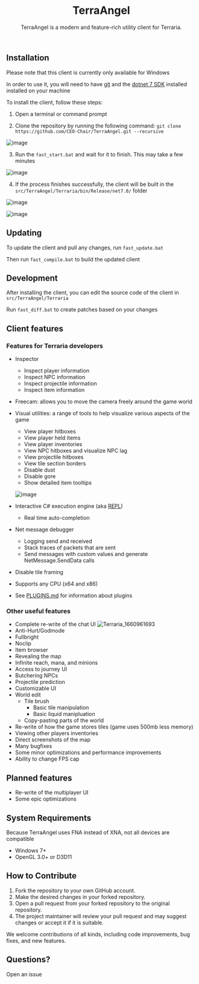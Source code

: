 
<h1 align="center">
TerraAngel
</h1>
<p align="center">
TerraAngel is a modern and feature-rich utility client for Terraria.
</p>
<br>

<h2>
Installation
</h2>

Please note that this client is currently only available for Windows

In order to use it, you will need to have [git](https://git-scm.com/download/win) and the [dotnet 7 SDK](https://dotnet.microsoft.com/en-us/download/dotnet/7.0) installed  installed on your machine


To install the client, follow these steps:

  1. Open a terminal or command prompt

  2. Clone the repository by running the following command: `git clone https://github.com/CEO-Chair/TerraAngel.git --recursive`

  ![image](https://user-images.githubusercontent.com/87276335/182042166-c967bcba-cd52-4372-ad75-3bc5faaac0ea.png)

  3. Run the `fast_start.bat` and wait for it to finish. This may take a few minutes

  ![image](https://user-images.githubusercontent.com/87276335/182042235-9ce87d19-61ee-4636-b3ab-eee0ccb0e428.png)

  4. If the process finishes successfully, the client will be built in the `src/TerraAngel/Terraria/bin/Release/net7.0/` folder

  ![image](https://user-images.githubusercontent.com/87276335/182298612-c9aa34a2-9df7-4047-9a4f-a465c95419a1.png)

  ![image](https://user-images.githubusercontent.com/87276335/182298616-e9e2299e-611c-4b7d-823e-b4d6ff828c42.png)

<h2>
Updating
</h2>

To update the client and pull any changes, run `fast_update.bat`

Then run `fast_compile.bat` to build the updated client

<h2>
Development
</h2>

After installing the client, you can edit the source code of the client in `src/TerraAngel/Terraria`

Run `fast_diff.bat` to create patches based on your changes

<h2>
Client features
</h2>

<h3>
Features for Terraria developers
</h3>

- Inspector
    - Inspect player information
    - Inspect NPC information
    - Inspect projectile information
    - Inspect item information
- Freecam: allows you to move the camera freely around the game world
- Visual utilities: a range of tools to help visualize various aspects of the game
   - View player hitboxes
   - View player held items
   - View player inventories
   - View NPC hitboxes and visualize NPC lag
   - View projectile hitboxes
   - View tile section borders
   - Disable dust
   - Disable gore
   - Show detailed item tooltips

   ![image](https://user-images.githubusercontent.com/87276335/197304559-292de6a7-bed1-4cc9-a452-89d70e890981.png)
- Interactive C# execution engine (aka [REPL](https://en.wikipedia.org/wiki/Read%E2%80%93eval%E2%80%93print_loop))
  - Real time auto-completion
- Net message debugger
  - Logging send and received
  - Stack traces of packets that are sent
  - Send messages with custom values and generate NetMessage.SendData calls
- Disable tile framing
- Supports any CPU (x64 and x86)
- See [PLUGINS.md](/PLUGINS.md) for information about plugins

<h3>
Other useful features
</h3>

- Complete re-write of the chat UI
![Terraria_1660961693](https://user-images.githubusercontent.com/87276335/185725363-591a1d7b-a264-4a46-bfb2-96578c8ad6a3.gif)
- Anti-Hurt/Godmode
- Fullbright
- Noclip
- Item browser
- Revealing the map
- Infinite reach, mana, and minions
- Access to journey UI
- Butchering NPCs
- Projectile prediction
- Customizable UI
- World edit 
  - Tile brush
    - Basic tile manipulation
    - Basic liquid manipluation
  - Copy-pasting parts of the world
- Re-write of how the game stores tiles (game uses 500mb less memory)
- Viewing other players inventories
- Direct screenshots of the map
- Many bugfixes
- Some minor optimizations and performance improvements
- Ability to change FPS cap

<h2>
Planned features
</h2>

- Re-write of the multiplayer UI
- Some epic optimizations

<h2>
System Requirements
</h2>

Because TerraAngel uses FNA instead of XNA, not all devices are compatible

- Windows 7+
- OpenGL 3.0+ or D3D11

<h2>
How to Contribute
</h2>

  1. Fork the repository to your own GitHub account.
  2. Make the desired changes in your forked repository.
  3. Open a pull request from your forked repository to the original repository.
  4. The project maintainer will review your pull request and may suggest changes or accept it if it is suitable.

We welcome contributions of all kinds, including code improvements, bug fixes, and new features.

<h2>
Questions?
</h2>

Open an issue